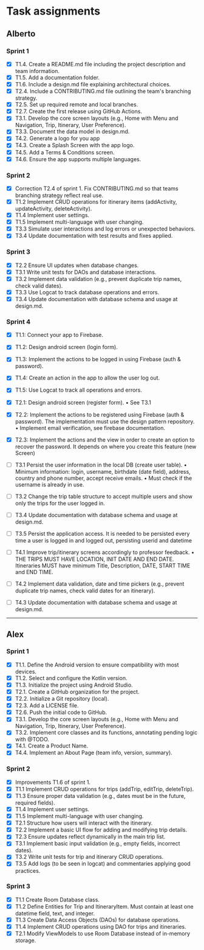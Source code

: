 # Task assignments

## Alberto
### Sprint 1
- [x] T1.4. Create a README.md file including the project description and team information.
- [x] T1.5. Add a documentation folder.
- [x] T1.6. Include a design.md file explaining architectural choices.
- [x] T2.4. Include a CONTRIBUTING.md file outlining the team's branching strategy.
- [x] T2.5. Set up required remote and local branches.
- [x] T2.7. Create the first release using GitHub Actions.
- [x] T3.1. Develop the core screen layouts (e.g., Home with Menu and Navigation, Trip, Itinerary, User Preference).
- [x] T3.3. Document the data model in design.md.
- [x] T4.2. Generate a logo for you app
- [x] T4.3. Create a Splash Screen with the app logo.
- [x] T4.5. Add a Terms & Conditions screen.
- [x] T4.6. Ensure the app supports multiple languages.

### Sprint 2
- [x] Correction T2.4 of sprint 1. Fix CONTRIBUTING.md so that teams branching strategy reflect real use.
- [x] T1.2 Implement CRUD operations for itinerary items (addActivity, updateActivity, deleteActivity).
- [x] T1.4 Implement user settings.
- [x] T1.5 Implement multi-language with user changing.
- [x] T3.3 Simulate user interactions and log errors or unexpected behaviors.
- [x] T3.4 Update documentation with test results and fixes applied.

### Sprint 3
- [x] T2.2 Ensure UI updates when database changes.
- [x] T3.1 Write unit tests for DAOs and database interactions.
- [x] T3.2 Implement data validation (e.g., prevent duplicate trip names, check valid dates).
- [x] T3.3 Use Logcat to track database operations and errors.
- [x] T3.4 Update documentation with database schema and usage at design.md.

### Sprint 4
- [x] T1.1: Connect your app to Firebase.
- [x] T1.2: Design android screen (login form).
- [x] T1.3: Implement the actions to be logged in using Firebase (auth & password).
- [x] T1.4: Create an action in the app to allow the user log out.
- [x] T1.5: Use Logcat to track all operations and errors.


- [x] T2.1: Design android screen (register form).
    • See T3.1
- [x] T2.2: Implement the actions to be registered using Firebase (auth & password). The implementation must use the design pattern repository.
    • Implement email verification, see firebase documentation.
- [x] T2.3: Implement the actions and the view in order to create an option to recover the password. It depends on where you create this feature (new Screen)


- [ ] T3.1 Persist the user information in the local DB (create user table).
    • Minimum information: login, username, birthdate (date field), address, country and phone number, accept receive emails.
    • Must check if the username is already in use.
- [ ] T3.2 Change the trip table structure to accept multiple users and show only the trips for the user logged in.
- [ ] T3.4 Update documentation with database schema and usage at design.md.
- [ ] T3.5 Persist the application access. It is needed to be persisted every time a user is logged in and logged out, persisting userid and datetime


- [ ] T4.1 Improve trip/itinerary screens accordingly to professor feedback.
    • THE TRIPS MUST HAVE LOCATION, INIT DATE AND END DATE. Itineraries MUST have minimum Title, Description, DATE, START TIME and END TIME.
- [ ] T4.2 Implement data validation, date and time pickers (e.g., prevent duplicate trip names, check valid dates for an itinerary).
- [ ] T4.3 Update documentation with database schema and usage at design.md.

----------------------------------------------------------------------------------------------------
## Alex
### Sprint 1
- [x] T1.1. Define the Android version to ensure compatibility with most devices.
- [x] T1.2. Select and configure the Kotlin version.
- [x] T1.3. Initialize the project using Android Studio.
- [x] T2.1. Create a GitHub organization for the project.
- [x] T2.2. Initialize a Git repository (local).
- [x] T2.3. Add a LICENSE file.
- [x] T2.6. Push the initial code to GitHub.
- [x] T3.1. Develop the core screen layouts (e.g., Home with Menu and Navigation, Trip, Itinerary, User Preference).
- [x] T3.2. Implement core classes and its functions, annotating pending logic with @TODO.
- [x] T4.1. Create a Product Name.
- [x] T4.4. Implement an About Page (team info, version, summary).

### Sprint 2
- [x] Improvements T1.6 of sprint 1.
- [x] T1.1 Implement CRUD operations for trips (addTrip, editTrip, deleteTrip).
- [x] T1.3 Ensure proper data validation (e.g., dates must be in the future, required fields).
- [x] T1.4 Implement user settings.
- [x] T1.5 Implement multi-language with user changing.
- [x] T2.1 Structure how users will interact with the itinerary.
- [x] T2.2 Implement a basic UI flow for adding and modifying trip details.
- [x] T2.3 Ensure updates reflect dynamically in the main trip list.
- [x] T3.1 Implement basic input validation (e.g., empty fields, incorrect dates).
- [x] T3.2 Write unit tests for trip and itinerary CRUD operations.
- [x] T3.5 Add logs (to be seen in logcat) and commentaries applying good practices.

### Sprint 3
- [x] T1.1 Create Room Database class.
- [x] T1.2 Define Entities for Trip and ItineraryItem. Must contain at least one datetime field, text, and integer.
- [x] T1.3 Create Data Access Objects (DAOs) for database operations.
- [x] T1.4 Implement CRUD operations using DAO for trips and itineraries.
- [x] T2.1 Modify ViewModels to use Room Database instead of in-memory storage.